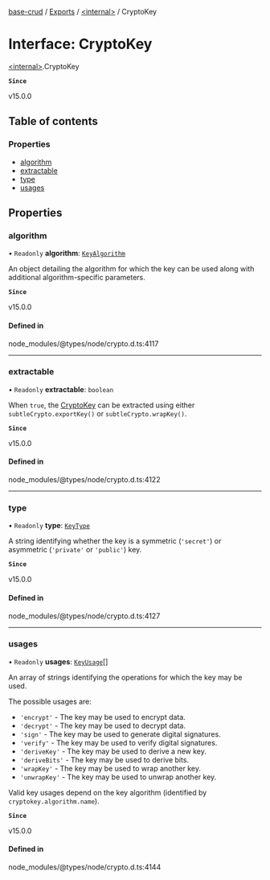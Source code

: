 [base-crud](../README.md) / [Exports](../modules.md) / [\<internal\>](../modules/internal_.md) / CryptoKey

# Interface: CryptoKey

[\<internal\>](../modules/internal_.md).CryptoKey

**`Since`**

v15.0.0

## Table of contents

### Properties

- [algorithm](internal_.CryptoKey.md#algorithm)
- [extractable](internal_.CryptoKey.md#extractable)
- [type](internal_.CryptoKey.md#type)
- [usages](internal_.CryptoKey.md#usages)

## Properties

### algorithm

• `Readonly` **algorithm**: [`KeyAlgorithm`](internal_.KeyAlgorithm.md)

An object detailing the algorithm for which the key can be used along with additional algorithm-specific parameters.

**`Since`**

v15.0.0

#### Defined in

node_modules/@types/node/crypto.d.ts:4117

___

### extractable

• `Readonly` **extractable**: `boolean`

When `true`, the [CryptoKey](internal_.CryptoKey.md) can be extracted using either `subtleCrypto.exportKey()` or `subtleCrypto.wrapKey()`.

**`Since`**

v15.0.0

#### Defined in

node_modules/@types/node/crypto.d.ts:4122

___

### type

• `Readonly` **type**: [`KeyType`](../modules/internal_.md#keytype-1)

A string identifying whether the key is a symmetric (`'secret'`) or asymmetric (`'private'` or `'public'`) key.

**`Since`**

v15.0.0

#### Defined in

node_modules/@types/node/crypto.d.ts:4127

___

### usages

• `Readonly` **usages**: [`KeyUsage`](../modules/internal_.md#keyusage)[]

An array of strings identifying the operations for which the key may be used.

The possible usages are:
- `'encrypt'` - The key may be used to encrypt data.
- `'decrypt'` - The key may be used to decrypt data.
- `'sign'` - The key may be used to generate digital signatures.
- `'verify'` - The key may be used to verify digital signatures.
- `'deriveKey'` - The key may be used to derive a new key.
- `'deriveBits'` - The key may be used to derive bits.
- `'wrapKey'` - The key may be used to wrap another key.
- `'unwrapKey'` - The key may be used to unwrap another key.

Valid key usages depend on the key algorithm (identified by `cryptokey.algorithm.name`).

**`Since`**

v15.0.0

#### Defined in

node_modules/@types/node/crypto.d.ts:4144
